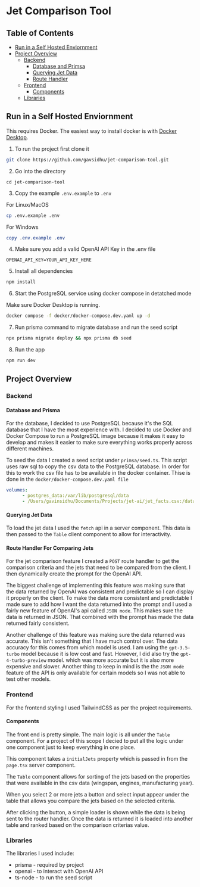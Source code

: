 # Jet Comparison Tool

## Table of Contents

- [Run in a Self Hosted Enviornment](#run-in-a-self-hosted-enviornment)
- [Project Overview](#project-overview)
    - [Backend](#backend)
        - [Database and Primsa](#database-and-prisma)
        - [Querying Jet Data](#querying-jet-data)
        - [Route Handler](#route-handler-for-comparing-jets)
    - [Frontend](#frontend)
        - [Components](#components)
    - [Libraries](#libraries)



## Run in a Self Hosted Enviornment

This requires Docker. The easiest way to install docker is with [Docker Desktop](https://www.docker.com/products/docker-desktop/).

1. To run the project first clone it

```sh
git clone https://github.com/gavsidhu/jet-comparison-tool.git
```

2. Go into the directory 

```
cd jet-comparison-tool
```

3. Copy the example `.env.example` to `.env`

For Linux/MacOS
```sh
cp .env.example .env
```

For Windows 
```powershell
copy .env.example .env
```

4. Make sure you add a valid OpenAI API Key in the .env file

```env
OPENAI_API_KEY=YOUR_API_KEY_HERE
```

5. Install all dependencies

```sh
npm install
```

6. Start the PostgreSQL service using docker compose in detatched mode

Make sure Docker Desktop is running.

```sh
docker compose -f docker/docker-compose.dev.yaml up -d
```


7. Run prisma command to migrate database and run the seed script
```sh
npx prisma migrate deploy && npx prisma db seed
```

8. Run the app
```sh
npm run dev
```

## Project Overview

### Backend

#### Database and Prisma

For the database, I decided to use PostgreSQL because it's the SQL database that I have the most experience with. I decided to use Docker and Docker Compose to run a PostgreSQL image because it makes it easy to develop and makes it easier to make sure everything works properly across different machines.

To seed the data I created a seed script under `primsa/seed.ts`. This script uses raw sql to copy the csv data to the PostgreSQL database. In order for this to work the csv file has to be available in the docker container. Thise is done in the `docker/docker-compose.dev.yaml file`

```yaml
volumes:
      - postgres_data:/var/lib/postgresql/data
      - /Users/gavinsidhu/Documents/Projects/jet-ai/jet_facts.csv:/data/jet_facts.csv # make sure the csv file is available in Docker container
```

#### Querying Jet Data

To load the jet data I used the `fetch` api in a server component. This data is then passed to the `Table` client component to allow for interactivity.

#### Route Handler For Comparing Jets

For the jet comparison feature I created a `POST` route handler to get the comparison criteria and the jets that need to be compared from the client. I then dynamically create the prompt for the OpenAI API.

The biggest challenge of implementing this feature was making sure that the data returned by OpenAI was consistent and predictable so I can display it properly on the client. To make the data more consistent and predictable I made sure to add how I want the data returned into the prompt and I used a fairly new feature of OpenAI's api called `JSON mode`. This makes sure the data is returned in JSON. That combined with the prompt has made the data returned fairly consistent.

Another challenge of this feature was making sure the data returned was accurate. This isn't something that I have much control over. The data accuracy for this comes from which model is used. I am using the `gpt-3.5-turbo` model because it is low cost and fast. However, I did also try the `gpt-4-turbo-preview` model. which was more accurate but it is also more expensive and slower. Another thing to keep in mind is the the `JSON mode` feature of the API is only available for certain models so I was not able to test other models.

### Frontend

For the frontend styling I used TailwindCSS as per the project requirements.

#### Components

The front end is pretty simple. The main logic is all under the `Table` component. For a project of this scope I decied to put all the logic under one component just to keep everything in one place.

This component takes a `initialJets` property which is passed in from the `page.tsx` server component.

The `Table` component allows for sorting of the jets based on the properties that were available in the csv data (wingspan, engines, manufacturing year).

When you select 2 or more jets a button and select input appear under the table that allows you compare the jets based on the selected criteria.

After clicking the button, a simple loader is shown while the data is being sent to the router handler. Once the data is returned it is loaded into another table and ranked based on the comparison criterias value.

### Libraries

The libraries I used include:
- prisma - required by project
- openai - to interact with OpenAI API
- ts-node -  to run the seed script
